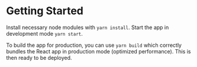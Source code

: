 # Getting Started
Install necessary node modules with `yarn install`.
Start the app in development mode `yarn start`.

To build the app for production, you can use `yarn build` which correctly bundles the React app in production mode (optimized performance). This is then ready to be deployed. 
